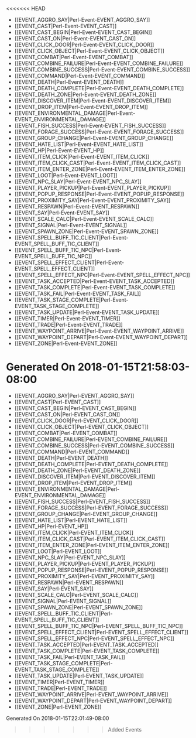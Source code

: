 <<<<<<< HEAD
* [[EVENT_AGGRO_SAY|Perl-Event-EVENT_AGGRO_SAY]]
* [[EVENT_CAST|Perl-Event-EVENT_CAST]]
* [[EVENT_CAST_BEGIN|Perl-Event-EVENT_CAST_BEGIN]]
* [[EVENT_CAST_ON|Perl-Event-EVENT_CAST_ON]]
* [[EVENT_CLICK_DOOR|Perl-Event-EVENT_CLICK_DOOR]]
* [[EVENT_CLICK_OBJECT|Perl-Event-EVENT_CLICK_OBJECT]]
* [[EVENT_COMBAT|Perl-Event-EVENT_COMBAT]]
* [[EVENT_COMBINE_FAILURE|Perl-Event-EVENT_COMBINE_FAILURE]]
* [[EVENT_COMBINE_SUCCESS|Perl-Event-EVENT_COMBINE_SUCCESS]]
* [[EVENT_COMMAND|Perl-Event-EVENT_COMMAND]]
* [[EVENT_DEATH|Perl-Event-EVENT_DEATH]]
* [[EVENT_DEATH_COMPLETE|Perl-Event-EVENT_DEATH_COMPLETE]]
* [[EVENT_DEATH_ZONE|Perl-Event-EVENT_DEATH_ZONE]]
* [[EVENT_DISCOVER_ITEM|Perl-Event-EVENT_DISCOVER_ITEM]]
* [[EVENT_DROP_ITEM|Perl-Event-EVENT_DROP_ITEM]]
* [[EVENT_ENVIRONMENTAL_DAMAGE|Perl-Event-EVENT_ENVIRONMENTAL_DAMAGE]]
* [[EVENT_FISH_SUCCESS|Perl-Event-EVENT_FISH_SUCCESS]]
* [[EVENT_FORAGE_SUCCESS|Perl-Event-EVENT_FORAGE_SUCCESS]]
* [[EVENT_GROUP_CHANGE|Perl-Event-EVENT_GROUP_CHANGE]]
* [[EVENT_HATE_LIST|Perl-Event-EVENT_HATE_LIST]]
* [[EVENT_HP|Perl-Event-EVENT_HP]]
* [[EVENT_ITEM_CLICK|Perl-Event-EVENT_ITEM_CLICK]]
* [[EVENT_ITEM_CLICK_CAST|Perl-Event-EVENT_ITEM_CLICK_CAST]]
* [[EVENT_ITEM_ENTER_ZONE|Perl-Event-EVENT_ITEM_ENTER_ZONE]]
* [[EVENT_LOOT|Perl-Event-EVENT_LOOT]]
* [[EVENT_NPC_SLAY|Perl-Event-EVENT_NPC_SLAY]]
* [[EVENT_PLAYER_PICKUP|Perl-Event-EVENT_PLAYER_PICKUP]]
* [[EVENT_POPUP_RESPONSE|Perl-Event-EVENT_POPUP_RESPONSE]]
* [[EVENT_PROXIMITY_SAY|Perl-Event-EVENT_PROXIMITY_SAY]]
* [[EVENT_RESPAWN|Perl-Event-EVENT_RESPAWN]]
* [[EVENT_SAY|Perl-Event-EVENT_SAY]]
* [[EVENT_SCALE_CALC|Perl-Event-EVENT_SCALE_CALC]]
* [[EVENT_SIGNAL|Perl-Event-EVENT_SIGNAL]]
* [[EVENT_SPAWN_ZONE|Perl-Event-EVENT_SPAWN_ZONE]]
* [[EVENT_SPELL_BUFF_TIC_CLIENT|Perl-Event-EVENT_SPELL_BUFF_TIC_CLIENT]]
* [[EVENT_SPELL_BUFF_TIC_NPC|Perl-Event-EVENT_SPELL_BUFF_TIC_NPC]]
* [[EVENT_SPELL_EFFECT_CLIENT|Perl-Event-EVENT_SPELL_EFFECT_CLIENT]]
* [[EVENT_SPELL_EFFECT_NPC|Perl-Event-EVENT_SPELL_EFFECT_NPC]]
* [[EVENT_TASK_ACCEPTED|Perl-Event-EVENT_TASK_ACCEPTED]]
* [[EVENT_TASK_COMPLETE|Perl-Event-EVENT_TASK_COMPLETE]]
* [[EVENT_TASK_FAIL|Perl-Event-EVENT_TASK_FAIL]]
* [[EVENT_TASK_STAGE_COMPLETE|Perl-Event-EVENT_TASK_STAGE_COMPLETE]]
* [[EVENT_TASK_UPDATE|Perl-Event-EVENT_TASK_UPDATE]]
* [[EVENT_TIMER|Perl-Event-EVENT_TIMER]]
* [[EVENT_TRADE|Perl-Event-EVENT_TRADE]]
* [[EVENT_WAYPOINT_ARRIVE|Perl-Event-EVENT_WAYPOINT_ARRIVE]]
* [[EVENT_WAYPOINT_DEPART|Perl-Event-EVENT_WAYPOINT_DEPART]]
* [[EVENT_ZONE|Perl-Event-EVENT_ZONE]]


Generated On 2018-01-15T21:58:03-08:00
=======
* [[EVENT_AGGRO_SAY|Perl-EVENT_AGGRO_SAY]]
* [[EVENT_CAST|Perl-EVENT_CAST]]
* [[EVENT_CAST_BEGIN|Perl-EVENT_CAST_BEGIN]]
* [[EVENT_CAST_ON|Perl-EVENT_CAST_ON]]
* [[EVENT_CLICK_DOOR|Perl-EVENT_CLICK_DOOR]]
* [[EVENT_CLICK_OBJECT|Perl-EVENT_CLICK_OBJECT]]
* [[EVENT_COMBAT|Perl-EVENT_COMBAT]]
* [[EVENT_COMBINE_FAILURE|Perl-EVENT_COMBINE_FAILURE]]
* [[EVENT_COMBINE_SUCCESS|Perl-EVENT_COMBINE_SUCCESS]]
* [[EVENT_COMMAND|Perl-EVENT_COMMAND]]
* [[EVENT_DEATH|Perl-EVENT_DEATH]]
* [[EVENT_DEATH_COMPLETE|Perl-EVENT_DEATH_COMPLETE]]
* [[EVENT_DEATH_ZONE|Perl-EVENT_DEATH_ZONE]]
* [[EVENT_DISCOVER_ITEM|Perl-EVENT_DISCOVER_ITEM]]
* [[EVENT_DROP_ITEM|Perl-EVENT_DROP_ITEM]]
* [[EVENT_ENVIRONMENTAL_DAMAGE|Perl-EVENT_ENVIRONMENTAL_DAMAGE]]
* [[EVENT_FISH_SUCCESS|Perl-EVENT_FISH_SUCCESS]]
* [[EVENT_FORAGE_SUCCESS|Perl-EVENT_FORAGE_SUCCESS]]
* [[EVENT_GROUP_CHANGE|Perl-EVENT_GROUP_CHANGE]]
* [[EVENT_HATE_LIST|Perl-EVENT_HATE_LIST]]
* [[EVENT_HP|Perl-EVENT_HP]]
* [[EVENT_ITEM_CLICK|Perl-EVENT_ITEM_CLICK]]
* [[EVENT_ITEM_CLICK_CAST|Perl-EVENT_ITEM_CLICK_CAST]]
* [[EVENT_ITEM_ENTER_ZONE|Perl-EVENT_ITEM_ENTER_ZONE]]
* [[EVENT_LOOT|Perl-EVENT_LOOT]]
* [[EVENT_NPC_SLAY|Perl-EVENT_NPC_SLAY]]
* [[EVENT_PLAYER_PICKUP|Perl-EVENT_PLAYER_PICKUP]]
* [[EVENT_POPUP_RESPONSE|Perl-EVENT_POPUP_RESPONSE]]
* [[EVENT_PROXIMITY_SAY|Perl-EVENT_PROXIMITY_SAY]]
* [[EVENT_RESPAWN|Perl-EVENT_RESPAWN]]
* [[EVENT_SAY|Perl-EVENT_SAY]]
* [[EVENT_SCALE_CALC|Perl-EVENT_SCALE_CALC]]
* [[EVENT_SIGNAL|Perl-EVENT_SIGNAL]]
* [[EVENT_SPAWN_ZONE|Perl-EVENT_SPAWN_ZONE]]
* [[EVENT_SPELL_BUFF_TIC_CLIENT|Perl-EVENT_SPELL_BUFF_TIC_CLIENT]]
* [[EVENT_SPELL_BUFF_TIC_NPC|Perl-EVENT_SPELL_BUFF_TIC_NPC]]
* [[EVENT_SPELL_EFFECT_CLIENT|Perl-EVENT_SPELL_EFFECT_CLIENT]]
* [[EVENT_SPELL_EFFECT_NPC|Perl-EVENT_SPELL_EFFECT_NPC]]
* [[EVENT_TASK_ACCEPTED|Perl-EVENT_TASK_ACCEPTED]]
* [[EVENT_TASK_COMPLETE|Perl-EVENT_TASK_COMPLETE]]
* [[EVENT_TASK_FAIL|Perl-EVENT_TASK_FAIL]]
* [[EVENT_TASK_STAGE_COMPLETE|Perl-EVENT_TASK_STAGE_COMPLETE]]
* [[EVENT_TASK_UPDATE|Perl-EVENT_TASK_UPDATE]]
* [[EVENT_TIMER|Perl-EVENT_TIMER]]
* [[EVENT_TRADE|Perl-EVENT_TRADE]]
* [[EVENT_WAYPOINT_ARRIVE|Perl-EVENT_WAYPOINT_ARRIVE]]
* [[EVENT_WAYPOINT_DEPART|Perl-EVENT_WAYPOINT_DEPART]]
* [[EVENT_ZONE|Perl-EVENT_ZONE]]


Generated On 2018-01-15T22:01:49-08:00
>>>>>>> Added Events
